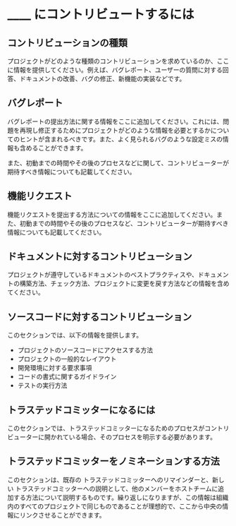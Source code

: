 # ____ にコントリビュートするには

## コントリビューションの種類

プロジェクトがどのような種類のコントリビューションを求めているのか、ここに情報を提供してください。例えば、バグレポート、ユーザーの質問に対する回答、ドキュメントの改善、バグの修正、新機能の実装などです。

## バグレポート

バグレポートの提出方法に関する情報をここに追加してください。これには、問題を再現し修正するためにプロジェクトがどのような情報を必要とするかについてのヒントが含まれるべきです。また、よく見られるバグのような設定ミスの情報も含めることができます。

また、初動までの時間やその後のプロセスなどに関して、コントリビューターが期待すべき情報についても記載してください。

## 機能リクエスト

機能リクエストを提出する方法についての情報をここに追加してください。また、初動までの時間やその後のプロセスなど、コントリビューターが期待すべき情報についても記載してください。

## ドキュメントに対するコントリビューション

プロジェクトが遵守しているドキュメントのベストプラクティスや、ドキュメントの構築方法、チェック方法、プロジェクトに変更を戻す方法などの情報を含めてください。

## ソースコードに対するコントリビューション

このセクションでは、以下の情報を提供します。

- プロジェクトのソースコードにアクセスする方法
- プロジェクトの一般的なレイアウト
- 開発環境に対する要求事項
- コードの書式に関するガイドライン
- テストの実行方法

## トラステッドコミッターになるには

このセクションでは、トラステッドコミッターになるためのプロセスがコントリビューターに開かれている場合、そのプロセスを明示する必要があります。

## トラステッドコミッターをノミネーションする方法

このセクションは、既存の トラステッドコミッターへのリマインダーと、新しい トラステッドコミッターへの説明として、他のメンバーをホストチームに追加する方法について説明するものです。繰り返しになりますが、この情報は組織内のすべてのプロジェクトで同じものであることが理想的で、ここから中央の情報にリンクさせることができます。
